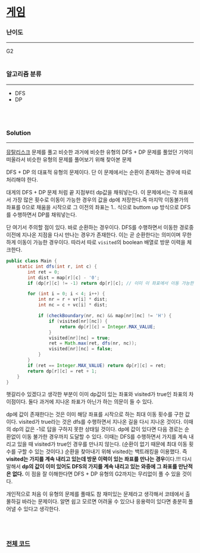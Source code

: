 # [게임](https://www.acmicpc.net/problem/1103)

### 난이도

***
G2
<br><br>

### 알고리즘 분류

***

* DFS
* DP

<br><br>

### Solution

***

[뮤탈리스크](https://github.com/Jungmin-Seo0527/Algorithm-Study/blob/main/solution/dp/BOJ12869_%EB%AE%A4%ED%83%88%EB%A6%AC%EC%8A%A4%ED%81%AC.md)
문제를 풀고 비슷한 과거에 비슷한 유형의 DFS + DP 문제를 풀었던 기억이 떠올라서 비슷한 유형의 문제를 풀어보기 위해 찾아본 문제

DFS + DP 의 대표적 유형의 문제이다. 단 이 문제에서는 순환이 존재하는 경우에 따로 처리해야 한다.

대게의 DFS + DP 문제 처럼 끝 지점부터 dp값을 채워넣는다. 이 문제에서는 각 좌표에서 가장 많은 횟수로 이동이 가능한 경우의 값을 dp에 저장한다.즉 마지막 이동불가의 좌표를 0으로 채움을 시작으로 그
이전의 좌표는 1.. 식으로 buttom up 방식으로 DFS를 수행하면서 DP를 채워넣는다.

단 여기서 주의할 점이 있다. 바로 순환하는 경우이다. DFS를 수행하면서 이동한 경로중 이전에 지나온 지점을 다시 만나는 경우가 존재한다. 이는 곧 순환한다는 의미이며 무한하게 이동이 가능한 경우이다. 따라서
따로 `visited`의 boolean 배열로 방문 이력을 체크한다.

```java
public class Main {
    static int dfs(int r, int c) {
        int ret = 0;
        int dist = map[r][c] - '0';
        if (dp[r][c] != -1) return dp[r][c]; // 이미 이 좌표에서 이동 가능한 최대 횟수값이 존재한다.

        for (int i = 0; i < 4; i++) {
            int nr = r + vr[i] * dist;
            int nc = c + vc[i] * dist;

            if (checkBoundary(nr, nc) && map[nr][nc] != 'H') {
                if (visited[nr][nc]) {
                    return dp[r][c] = Integer.MAX_VALUE;
                }
                visited[nr][nc] = true;
                ret = Math.max(ret, dfs(nr, nc));
                visited[nr][nc] = false;
            }
        }
        if (ret == Integer.MAX_VALUE) return dp[r][c] = ret;
        return dp[r][c] = ret + 1;
    }
}
```

햇갈리수 있겠다고 생각한 부분이 이미 dp값이 있는 좌표와 visited가 true인 좌표의 차이점이다. 둘다 과거에 지나온 좌표가 아닌가 하는 의문이 들 수 있다.

dp에 값이 존재한다는 것은 이미 해당 좌표를 시작으로 하는 최대 이동 횟수를 구한 값이다. visited가 true라는 것은 dfs를 수행하면서 지나온 길을 다시 지나온 것이다. 이때의 dp의 값은 -1로 답을
구하지 못한 상태일 것이다. dp에 값이 있다면 다음 경로는 순환없이 이동 불가한 경우까지 도달할 수 있다. 이때는 DFS를 수행하면서 가지를 계속 내리고 있을 때 visited가 true인 경우를 만나지
않는다. (순환이 없기 때문에 최대 이동 횟수를 구할 수 있는 것이다.) 순환을 찾아내기 위해 visited는 백트래킹을 이용했다. 즉 **visited는 가지를 계속 내리고 있는데 방문 이력이 있는 좌표를 만나는
경우**이다.!!! 다시 말해서 **dp의 값이 이미 있어도 DFS의 가지를 계속 내리고 있는 와중에 그 좌표를 만난적은 없다.** 이 점을 잘 이해한다면 DFS + DP 유형의 G2까지는 무리없이 풀 수 있을
것이다.

개인적으로 처음 이 유형의 문제를 풀때도 참 재미있는 문제라고 생각해서 코테에서 출몰하길 바라는 문제이다. 알면 쉽고 모르면 어려울 수 있으나 응용력이 있다면 충분히 풀어낼 수 있다고 생각한다.

<br><br>

### [전체 코드](https://github.com/Jungmin-Seo0527/CodingTest/blob/main/src/dfs_bfs/BOJ1103_게임.java)
